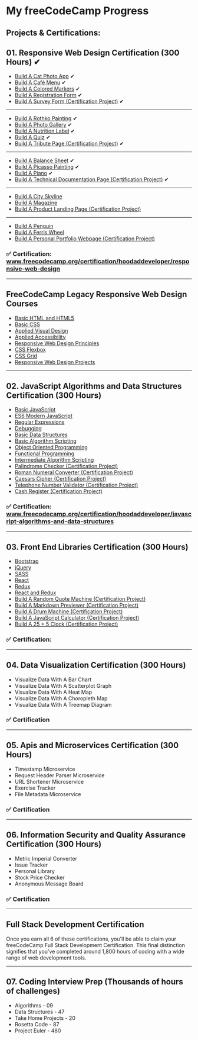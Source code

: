 # My freeCodeCamp Progress

## Projects & Certifications:

## 01. Responsive Web Design Certification (300 Hours) ✔

- [Build A Cat Photo App](https://github.com/hoodaddeveloper/Cat-Photo-App) ✔
- [Build A Café Menu](https://github.com/hoodaddeveloper/Cafe-Menu) ✔
- [Build A Colored Markers](https://github.com/hoodaddeveloper/Colored-Markers) ✔
- [Build A Registration Form](https://github.com/hoodaddeveloper/Registration-Form) ✔
- [Build A Survey Form (Certification Project)](https://github.com/hoodaddeveloper/Survey-Form) ✔

---

- [Build A Rothko Painting](https://github.com/hoodaddeveloper/Rothko-Painting) ✔
- [Build A Photo Gallery](https://github.com/hoodaddeveloper/Photo-Gallery) ✔
- [Build A Nutrition Label](https://github.com/hoodaddeveloper/Nutrition-Label) ✔
- [Build A Quiz](https://github.com/hoodaddeveloper/Quiz) ✔
- [Build A Tribute Page (Certification Project)](https://github.com/hoodaddeveloper/Tribute-Page) ✔

---

- [Build A Balance Sheet](https://github.com/hoodaddeveloper/Balance-Sheet) ✔
- [Build A Picasso Painting](https://github.com/hoodaddeveloper/Picasso-Painting) ✔
- [Build A Piano](https://github.com/hoodaddeveloper/CSS-Piano) ✔
- [Build A Technical Documentation Page (Certification Project)](https://github.com/hoodaddeveloper/Technical-Documentation-Page) ✔

---

- [Build A City Skyline](https://github.com/hoodaddeveloper/...)
- [Build A Magazine](https://github.com/hoodaddeveloper/...)
- [Build A Product Landing Page (Certification Project)](https://github.com/hoodaddeveloper/...)

---

- [Build A Penguin](https://github.com/hoodaddeveloper/...)
- [Build A Ferris Wheel](https://github.com/hoodaddeveloper/...)
- [Build A Personal Portfolio Webpage (Certification Project)](https://github.com/hoodaddeveloper/...)

### ✅ Certification: www.freecodecamp.org/certification/hoodaddeveloper/responsive-web-design

---

## FreeCodeCamp Legacy Responsive Web Design Courses

- [Basic HTML and HTML5](https://github.com/hoodaddeveloper/...)
- [Basic CSS](https://github.com/hoodaddeveloper/...)
- [Applied Visual Design](https://github.com/hoodaddeveloper/...)
- [Applied Accessibility](https://github.com/hoodaddeveloper/...)
- [Responsive Web Design Principles](https://github.com/hoodaddeveloper/...)
- [CSS Flexbox](https://github.com/hoodaddeveloper/...)
- [CSS Grid](https://github.com/hoodaddeveloper/...)
- [Responsive Web Design Projects](https://github.com/hoodaddeveloper/...)

---

## 02. JavaScript Algorithms and Data Structures Certification (300 Hours)

- [Basic JavaScript](https://github.com/hoodaddeveloper/...)
- [ES6 Modern JavaScript](https://github.com/hoodaddeveloper/...)
- [Regular Expressions](https://github.com/hoodaddeveloper/...)
- [Debugging](https://github.com/hoodaddeveloper/...)
- [Basic Data Structures](https://github.com/hoodaddeveloper/...)
- [Basic Algorithm Scripting](https://github.com/hoodaddeveloper/...)
- [Object Oriented Programming](https://github.com/hoodaddeveloper/...)
- [Functional Programming](https://github.com/hoodaddeveloper/...)
- [Intermediate Algorithm Scripting](https://github.com/hoodaddeveloper/...)
- [Palindrome Checker (Certification Project)](https://github.com/hoodaddeveloper/...)
- [Roman Numeral Converter (Certification Project)](https://github.com/hoodaddeveloper/...)
- [Caesars Cipher (Certification Project)](https://github.com/hoodaddeveloper/...)
- [Telephone Number Validator (Certification Project)](https://github.com/hoodaddeveloper/...)
- [Cash Register (Certification Project)](https://github.com/hoodaddeveloper/...)

### ✅ Certification: www.freecodecamp.org/certification/hoodaddeveloper/javascript-algorithms-and-data-structures

---

## 03. Front End Libraries Certification (300 Hours)

- [Bootstrap](https://github.com/hoodaddeveloper/...)
- [jQuery](https://github.com/hoodaddeveloper/...)
- [SASS](https://github.com/hoodaddeveloper/...)
- [React](https://github.com/hoodaddeveloper/...)
- [Redux](https://github.com/hoodaddeveloper/...)
- [React and Redux](https://github.com/hoodaddeveloper/...)
- [Build A Random Quote Machine (Certification Project)](https://github.com/hoodaddeveloper/...)
- [Build A Markdown Previewer (Certification Project)](https://github.com/hoodaddeveloper/...)
- [Build A Drum Machine (Certification Project)](https://github.com/hoodaddeveloper/...)
- [Build A JavaScript Calculator (Certification Project)](https://github.com/hoodaddeveloper/...)
- [Build A 25 + 5 Clock (Certification Project)](https://github.com/hoodaddeveloper/...)

### ✅ Certification:

---

## 04. Data Visualization Certification (300 Hours)

- Visualize Data With A Bar Chart
- Visualize Data With A Scatterplot Graph
- Visualize Data With A Heat Map
- Visualize Data With A Choropleth Map
- Visualize Data With A Treemap Diagram

### ✅ Certification

---

## 05. Apis and Microservices Certification (300 Hours)

- Timestamp Microservice
- Request Header Parser Microservice
- URL Shortener Microservice
- Exercise Tracker
- File Metadata Microservice

### ✅ Certification

---

## 06. Information Security and Quality Assurance Certification (300 Hours)

- Metric Imperial Converter
- Issue Tracker
- Personal Library
- Stock Price Checker
- Anonymous Message Board

### ✅ Certification

---

## Full Stack Development Certification

Once you earn all 6 of these certifications, you'll be able to claim your freeCodeCamp Full Stack Development Certification. This final distinction signifies that you’ve completed around 1,800 hours of coding with a wide range of web development tools.

---

## 07. Coding Interview Prep (Thousands of hours of challenges)

- Algorithms - 09
- Data Structures - 47
- Take Home Projects - 20
- Rosetta Code - 87
- Project Euler - 480
